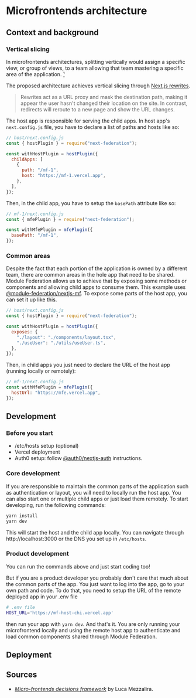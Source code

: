 # Microfrontends architecture

## Context and background

### Vertical slicing
In microfrontends architectures, splitting vertically would assign a specific view, or group of views, to a team allowing that team mastering a specific area of the application. [¹](https://lucamezzalira.medium.com/micro-frontends-decisions-framework-ebcd22256513)

The proposed architecture achieves vertical slicing through [Next.js rewrites](https://nextjs.org/docs/api-reference/next.config.js/rewrites).

> Rewrites act as a URL proxy and mask the destination path, making it appear the user hasn't changed their location on the site. In contrast, redirects will reroute to a new page and show the URL changes.

The host app is responsible for serving the child apps. In host app's `next.config.js` file, you have to declare a list of paths and hosts like so:

```js
// host/next.config.js
const { hostPlugin } = require("next-federation");

const withHostPlugin = hostPlugin({
  childApps: [
    {
      path: "/mf-1",
      host: "https://mf-1.vercel.app",
    },
  ],
});
```

Then, in the child app, you have to setup the `basePath` attribute like so:
```js
// mf-1/next.config.js
const { mfePlugin } = require("next-federation");

const withMfePlugin = mfePlugin({
  basePath: "/mf-1",
});
```

### Common areas
Despite the fact that each portion of the application is owned by a different team, there are common areas in the hole app that need to be shared. Module Federation allows us to achieve that by exposing some methods or components and allowing child apps to consume them.
This example uses [@module-federation/nextjs-mf](https://github.com/module-federation/universe/tree/main/packages/nextjs-mf).
To expose some parts of the host app, you can set it up like this.

```js
// host/next.config.js
const { hostPlugin } = require("next-federation");

const withHostPlugin = hostPlugin({
  exposes: {
    "./layout": "./components/layout.tsx",
    "./useUser": "./utils/useUser.ts",
  },
});
```

Then, in child apps you just need to declare the URL of the host app (running locally or remotely):
```js
// mf-1/next.config.js
const withMfePlugin = mfePlugin({
  hostUrl: "https://mfe.vercel.app",
});
```

## Development

### Before you start
- /etc/hosts setup (optional)
- Vercel deployment
- Auth0 setup: follow [@auth0/nextjs-auth](https://github.com/auth0/nextjs-auth0/blob/main/EXAMPLES.md#basic-setup) instructions.

### Core development
If you are responsible to maintain the common parts of the application such as authentication or layout, you will need to locally run the host app. You can also start one or multiple child apps or just load them remotely. To start developing, run the following commands:
```bash
yarn install
yarn dev
```

This will start the host and the child app locally. You can navigate through http://localhost:3000 or the DNS you set up in `/etc/hosts`.

### Product development
You can run the commands above and just start coding too!

But if you are a product developer you probably don't care that much about the common parts of the app. You just want to log into the app, go to your own path and code. To do that, you need to setup the URL of the remote deployed app in your .env file
```bash
# .env file
HOST_URL='https://mf-host-chi.vercel.app'
```

then run your app with `yarn dev`. And that's it. You are only running your microfrontend locally and using the remote host app to authenticate and load common components shared through Module Federation.

## Deployment

## Sources
- [_Micro-frontends decisions framework_](https://lucamezzalira.medium.com/micro-frontends-decisions-framework-ebcd22256513) by Luca Mezzalira.
